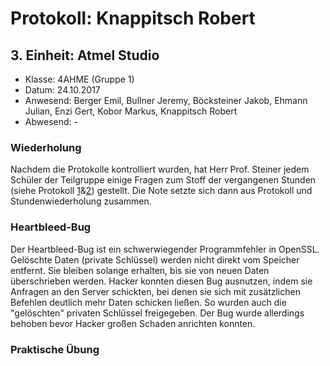 # Protokoll: Knappitsch Robert

## 3. Einheit: Atmel Studio
* Klasse: 4AHME (Gruppe 1)
* Datum: 24.10.2017
* Anwesend: Berger Emil, Bullner Jeremy, Böcksteiner Jakob, Ehmann Julian, Enzi Gert, Kobor Markus, Knappitsch Robert
* Abwesend: -
### Wiederholung
Nachdem die Protokolle kontrolliert wurden, hat Herr Prof. Steiner jedem Schüler der Teilgruppe einige Fragen zum Stoff der vergangenen Stunden (siehe Protokoll [1](https://github.com/HTLMechatronics/m14-la1-sx/blob/knarom14/Protokolle/Protokoll_10-10-17.md)&[2](https://github.com/HTLMechatronics/m14-la1-sx/blob/knarom14/Protokolle/Protokoll_17-10-17.md)) gestellt. Die Note setzte sich dann aus Protokoll und Stundenwiederholung zusammen.

### Heartbleed-Bug
Der Heartbleed-Bug ist ein schwerwiegender Programmfehler in OpenSSL. Gelöschte Daten (private Schlüssel) werden nicht direkt vom Speicher entfernt. Sie bleiben solange erhalten, bis sie von neuen Daten überschrieben werden. Hacker konnten diesen Bug ausnutzen, indem sie Anfragen an den Server schickten, bei denen sie sich mit zusätzlichen Befehlen deutlich mehr Daten schicken ließen. So wurden auch die "gelöschten" privaten Schlüssel freigegeben. Der Bug wurde allerdings behoben bevor Hacker großen Schaden anrichten konnten.

### Praktische Übung
